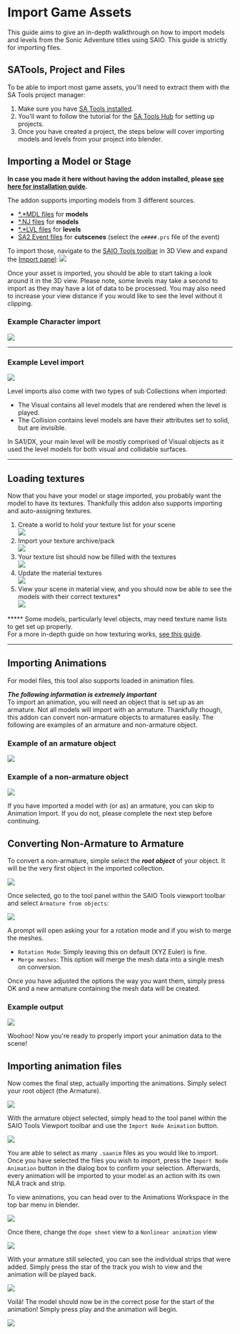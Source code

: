 # Import Game Assets
This guide aims to give an in-depth walkthrough on how to import models and levels from the Sonic Adventure titles using SAIO. This guide is strictly for importing files.

## SATools, Project and Files
To be able to import most game assets, you'll need to extract them with the SA Tools project manager:

1. Make sure you have [SA Tools installed](./installation.md#installing-the-sonic-adventure-toolset).
2. You'll want to follow the tutorial for the [SA Tools Hub](https://github.com/X-Hax/sa_tools/wiki/SA-Tools-Hub) for setting up projects.
3. Once you have created a project, the steps below will cover importing models and levels from your project into blender.

## Importing a Model or Stage
**In case you made it here without having the addon installed, please [see here for installation guide](./installation.md).**

The addon supports importing models from 3 different sources.

- [\*.\*MDL files](../assetinfo/filetypes.md#models) for **models**
- [\*.NJ files](../assetinfo/filetypes.md#models) for **models**
- [\*.\*LVL files](../assetinfo/filetypes.md#stages) for **levels**
- [SA2 Event files](../assetinfo/filetypes.md#full-events) for **cutscenes** (select the `e####.prs` file of the event)

To import those, navigate to the [SAIO Tools toolbar](../ui/toolbar/tools/index.md) in 3D View and expand the [Import panel](../ui/toolbar/tools/import.md):
![](../img/asset_importing_toolbar_import.png)

Once your asset is imported, you should be able to start taking a look around it in the 3D view. Please note, some levels may take a second to import as they may have a lot of data to be processed. You may also need to increase your view distance if you would like to see the level without it clipping.

### Example Character import
![](../img/asset_importing_example_model.png)

---

### Example Level import
![](../img/asset_importing_example_level.png)

Level imports also come with two types of sub Collections when imported:

- The Visual contains all level models that are rendered when the level is played.
- The Collision contains level models are have their attributes set to solid, but are invisible.

In SA1/DX, your main level will be mostly comprised of Visual objects as it used the level models for both visual and collidable surfaces.

---

## Loading textures
Now that you have your model or stage imported, you probably want the model to have its textures. Thankfully this addon also supports importing and auto-assigning textures.

1. Create a world to hold your texture list for your scene <br/> ![](../img/asset_importing_textures_1.png)
2. Import your texture archive/pack <br/> ![](../img/asset_importing_textures_2.png)
3. Your texture list should now be filled with the textures <br/> ![](../img/asset_importing_textures_3.png)
4. Update the material textures <br/> ![](../img/asset_importing_textures_4.png)
5. View your scene in material view, and you should now be able to see the models with their correct textures* <br/> ![](../img/asset_importing_textures_5.png)

***** Some models, particularly level objects, may need texture name lists to get set up properly.
<br> For a more in-depth guide on how texturing works, [see this guide](./texturing.md).

---

## Importing Animations
For model files, this tool also supports loaded in animation files.

***The following information is extremely important***
<br/>To import an animation, you will need an object that is set up as an armature. Not all models will import with an armature. Thankfully though, this addon can convert non-armature objects to armatures easily. The following are examples of an armature and non-armature object.

### Example of an armature object
![](../img/asset_importing_example_armature.png)

### Example of a non-armature object
![](../img/asset_importing_example_not_armature.png)

If you have imported a model with (or as) an armature, you can skip to Animation Import. If you do not, please complete the next step before continuing.

## Converting Non-Armature to Armature
To convert a non-armature, simple select the ***root object*** of your object. It will be the very first object in the imported collection.

![](../img/asset_importing_convert_armature_1.png)

Once selected, go to the tool panel within the SAIO Tools viewport toolbar and select `Armature from objects`:

![](../img/asset_importing_convert_armature_2.png)

A prompt will open asking your for a rotation mode and if you wish to merge the meshes.

- `Rotation Mode`: Simply leaving this on default (XYZ Euler) is fine.
- `Merge meshes`: This option will merge the mesh data into a single mesh on conversion.

Once you have adjusted the options the way you want them, simply press OK and a new armature containing the mesh data will be created.

### Example output
![](../img/asset_importing_convert_armature_3.png)

Woohoo! Now you're ready to properly import your animation data to the scene!

## Importing animation files

Now comes the final step, actually importing the animations. Simply select your root object (the Armature).

![](../img/asset_importing_animation_1.png)

With the armature object selected, simply head to the tool panel within the SAIO Tools Viewport toolbar and use the `Import Node Animation` button.

![](../img/asset_importing_animation_2.png)

You are able to select as many `.saanim` files as you would like to import. Once you have selected the files you wish to import, press the `Import Node Animation` button in the dialog box to confirm your selection. Afterwards, every animation will be imported to your model as an action with its own NLA track and strip.

To view animations, you can head over to the Animations Workspace in the top bar menu in blender.

![](../img/asset_importing_animation_3.png)

Once there, change the `dope sheet` view to a `Nonlinear animation` view

![](../img/asset_importing_animation_4.png)

With your armature still selected, you can see the individual strips that were added. Simply press the star of the track you wish to view and the animation will be played back.

![](../img/asset_importing_animation_5.png)

Voilá! The model should now be in the correct pose for the start of the animation! Simply press play and the animation will begin.

![](../img/asset_importing_animation_6.gif)
